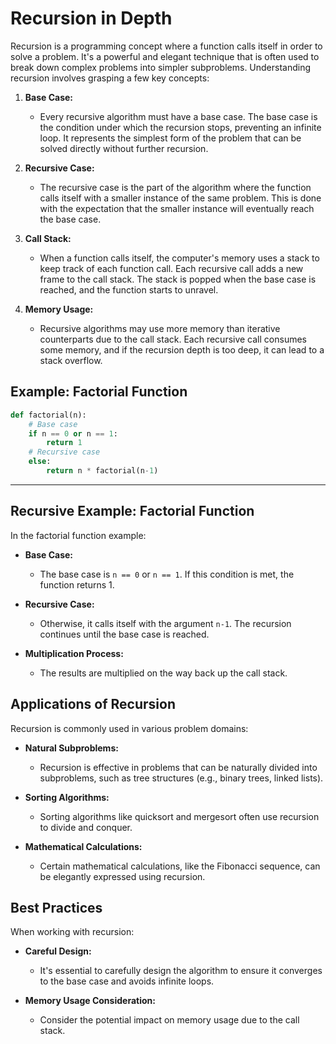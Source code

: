 # Recursion in Depth

Recursion is a programming concept where a function calls itself in order to solve a problem. It's a powerful and elegant technique that is often used to break down complex problems into simpler subproblems. Understanding recursion involves grasping a few key concepts:

1. **Base Case:**

   - Every recursive algorithm must have a base case. The base case is the condition under which the recursion stops, preventing an infinite loop. It represents the simplest form of the problem that can be solved directly without further recursion.

2. **Recursive Case:**

   - The recursive case is the part of the algorithm where the function calls itself with a smaller instance of the same problem. This is done with the expectation that the smaller instance will eventually reach the base case.

3. **Call Stack:**

   - When a function calls itself, the computer's memory uses a stack to keep track of each function call. Each recursive call adds a new frame to the call stack. The stack is popped when the base case is reached, and the function starts to unravel.

4. **Memory Usage:**
   - Recursive algorithms may use more memory than iterative counterparts due to the call stack. Each recursive call consumes some memory, and if the recursion depth is too deep, it can lead to a stack overflow.

## Example: Factorial Function

```python
def factorial(n):
    # Base case
    if n == 0 or n == 1:
        return 1
    # Recursive case
    else:
        return n * factorial(n-1)

```

---

## Recursive Example: Factorial Function

In the factorial function example:

- **Base Case:**

  - The base case is `n == 0` or `n == 1`. If this condition is met, the function returns 1.

- **Recursive Case:**

  - Otherwise, it calls itself with the argument `n-1`. The recursion continues until the base case is reached.

- **Multiplication Process:**
  - The results are multiplied on the way back up the call stack.

## Applications of Recursion

Recursion is commonly used in various problem domains:

- **Natural Subproblems:**

  - Recursion is effective in problems that can be naturally divided into subproblems, such as tree structures (e.g., binary trees, linked lists).

- **Sorting Algorithms:**

  - Sorting algorithms like quicksort and mergesort often use recursion to divide and conquer.

- **Mathematical Calculations:**
  - Certain mathematical calculations, like the Fibonacci sequence, can be elegantly expressed using recursion.

## Best Practices

When working with recursion:

- **Careful Design:**

  - It's essential to carefully design the algorithm to ensure it converges to the base case and avoids infinite loops.

- **Memory Usage Consideration:**
  - Consider the potential impact on memory usage due to the call stack.
